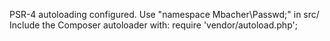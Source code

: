 PSR-4 autoloading configured. Use "namespace Mbacher\Passwd;" in src/
Include the Composer autoloader with: require 'vendor/autoload.php';
